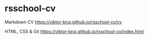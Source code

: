 # rsschool-cv

Markdown CV
https://viktor-brui.github.io/rsschool-cv/cv

HTML, CSS & Git
https://viktor-brui.github.io/rsschool-cv/index.html
